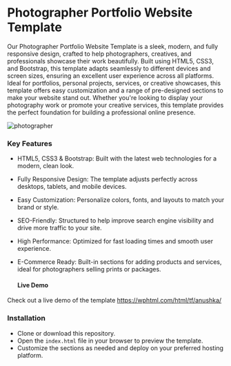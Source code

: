 # Photographer Portfolio Website Template

Our Photographer Portfolio Website Template is a sleek, modern, and fully responsive design, crafted to help photographers, creatives, and professionals showcase their work beautifully. Built using HTML5, CSS3, and Bootstrap, this template adapts seamlessly to different devices and screen sizes, ensuring an excellent user experience across all platforms. Ideal for portfolios, personal projects, services, or creative showcases, this template offers easy customization and a range of pre-designed sections to make your website stand out. Whether you're looking to display your photography work or promote your creative services, this template provides the perfect foundation for building a professional online presence.


![photographer](https://github.com/user-attachments/assets/9eda1ba9-fcfb-439d-918e-ca13d11efc6d)


### Key Features
- HTML5, CSS3 & Bootstrap: Built with the latest web technologies for a modern, clean look.
- Fully Responsive Design: The template adjusts perfectly across desktops, tablets, and mobile devices.
- Easy Customization: Personalize colors, fonts, and layouts to match your brand or style.
- SEO-Friendly: Structured to help improve search engine visibility and drive more traffic to your site.
- High Performance: Optimized for fast loading times and smooth user experience.
- E-Commerce Ready: Built-in sections for adding products and services, ideal for photographers selling prints or packages.


  #### Live Demo
Check out a live demo of the template  https://wphtml.com/html/tf/anushka/


### Installation
- Clone or download this repository.
- Open the  `index.html` file in your browser to preview the template.
- Customize the sections as needed and deploy on your preferred hosting platform.
  

